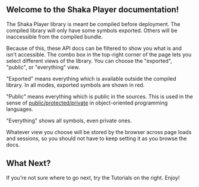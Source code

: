 ## Welcome to the Shaka Player documentation!

The Shaka Player library is meant be compiled before deployment.  The compiled
library will only have some symbols exported.  Others will be inaccessible from
the compiled bundle.

Because of this, these API docs can be filtered to show you what is and isn't
accessible.  The combo box in the top-right corner of the page lets you select
different views of the library.  You can choose the "exported", "public", or
"everything" view.

"Exported" means everything which is available outside the compiled library.
In all modes, exported symbols are shown in red.

"Public" means everything which is public in the sources.  This is used in the
sense of [public/protected/private](http://goo.gl/jg5iKD) in object-oriented
programming languages.

"Everything" shows all symbols, even private ones.

Whatever view you choose will be stored by the browser across page loads and
sessions, so you should not have to keep setting it as you browse the docs.


## What Next?

If you're not sure where to go next, try the Tutorials on the right.  Enjoy!

